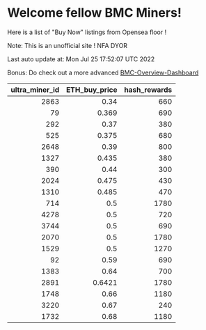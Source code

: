 # Welcome fellow BMC Miners!
Here is a list of "Buy Now" listings from Opensea floor !

Note: This is an unofficial site ! NFA DYOR

Last auto update at: Mon Jul 25 17:52:07 UTC 2022

Bonus: Do check out a more advanced [BMC-Overview-Dashboard](https://dune.com/defifunk/BMC-Overview-Dashboard)


|   ultra_miner_id |   ETH_buy_price |   hash_rewards |
|-----------------:|----------------:|---------------:|
|             2863 |          0.34   |            660 |
|               79 |          0.369  |            690 |
|              292 |          0.37   |            380 |
|              525 |          0.375  |            680 |
|             2648 |          0.39   |            800 |
|             1327 |          0.435  |            380 |
|              390 |          0.44   |            300 |
|             2024 |          0.475  |            430 |
|             1310 |          0.485  |            470 |
|              714 |          0.5    |           1780 |
|             4278 |          0.5    |            720 |
|             3744 |          0.5    |            690 |
|             2070 |          0.5    |           1780 |
|             1529 |          0.5    |           1270 |
|               92 |          0.59   |            690 |
|             1383 |          0.64   |            700 |
|             2891 |          0.6421 |           1780 |
|             1748 |          0.66   |           1180 |
|             3220 |          0.67   |            240 |
|             1732 |          0.68   |           1180 |